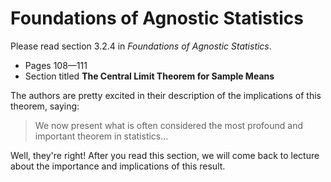 # Foundations of Agnostic Statistics

Please read section 3.2.4 in *Foundations of Agnostic Statistics*. 

- Pages 108—111
- Section titled **The Central Limit Theorem for Sample Means**

The authors are pretty excited in their description of the implications of this theorem, saying: 

> We now present what is often considered the most profound and important theorem in statistics... 

Well, they're right! After you read this section, we will come back to lecture about the importance and implications of this result. 
